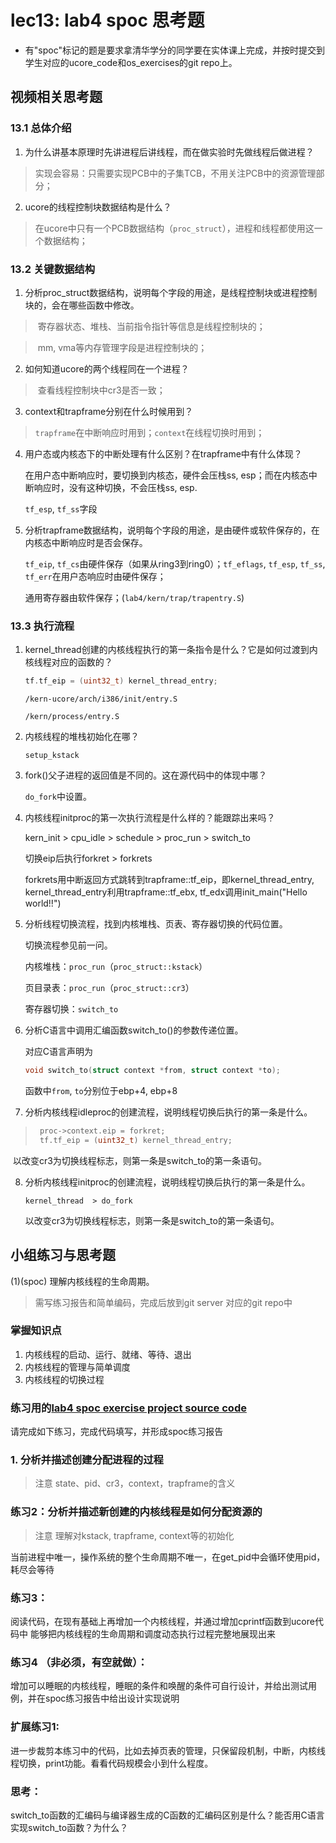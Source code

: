# lec13: lab4 spoc 思考题

- 有"spoc"标记的题是要求拿清华学分的同学要在实体课上完成，并按时提交到学生对应的ucore_code和os_exercises的git repo上。

## 视频相关思考题

### 13.1 总体介绍

1. 为什么讲基本原理时先讲进程后讲线程，而在做实验时先做线程后做进程？

 > ​	实现会容易：只需要实现PCB中的子集TCB，不用关注PCB中的资源管理部分；

2. ucore的线程控制块数据结构是什么？

 > ​	在ucore中只有一个PCB数据结构（`proc_struct`），进程和线程都使用这一个数据结构；

### 13.2 关键数据结构

1. 分析proc_struct数据结构，说明每个字段的用途，是线程控制块或进程控制块的，会在哪些函数中修改。

 > ​	寄存器状态、堆栈、当前指令指针等信息是线程控制块的；

 > ​	mm, vma等内存管理字段是进程控制块的；

2. 如何知道ucore的两个线程同在一个进程？

 > ​	查看线程控制块中cr3是否一致；

3. context和trapframe分别在什么时候用到？

 > ​	`trapframe`在中断响应时用到；`context`在线程切换时用到；

4. 用户态或内核态下的中断处理有什么区别？在trapframe中有什么体现？

   在用户态中断响应时，要切换到内核态，硬件会压栈ss, esp；而在内核态中断响应时，没有这种切换，不会压栈ss, esp.

   `tf_esp`, `tf_ss`字段

5. 分析trapframe数据结构，说明每个字段的用途，是由硬件或软件保存的，在内核态中断响应时是否会保存。

   `tf_eip`, `tf_cs`由硬件保存（如果从ring3到ring0）；`tf_eflags`, `tf_esp`, `tf_ss`, `tf_err`在用户态响应时由硬件保存；

   通用寄存器由软件保存；(`lab4/kern/trap/trapentry.S`)

### 13.3 执行流程

1. kernel_thread创建的内核线程执行的第一条指令是什么？它是如何过渡到内核线程对应的函数的？

   ```c
   tf.tf_eip = (uint32_t) kernel_thread_entry;
   ```

    `/kern-ucore/arch/i386/init/entry.S`

    `/kern/process/entry.S`

2. 内核线程的堆栈初始化在哪？

    `setup_kstack`

3. fork()父子进程的返回值是不同的。这在源代码中的体现中哪？

   `do_fork`中设置。

4. 内核线程initproc的第一次执行流程是什么样的？能跟踪出来吗？

   kern_init > cpu_idle > schedule > proc_run > switch_to

   切换eip后执行forkret > forkrets

   forkrets用中断返回方式跳转到trapframe::tf_eip，即kernel_thread_entry, kernel_thread_entry利用trapframe::tf_ebx, tf_edx调用init_main("Hello world!!")

5. 分析线程切换流程，找到内核堆栈、页表、寄存器切换的代码位置。

   切换流程参见前一问。

   内核堆栈：`proc_run`（`proc_struct::kstack`）

   页目录表：`proc_run`（`proc_struct::cr3`）

   寄存器切换：`switch_to`

6. 分析C语言中调用汇编函数switch_to()的参数传递位置。

   对应C语言声明为

   ```C
   void switch_to(struct context *from, struct context *to);
   ```

   函数中`from`, `to`分别位于ebp+4, ebp+8

7. 分析内核线程idleproc的创建流程，说明线程切换后执行的第一条是什么。

 > ```C
 > 	proc->context.eip = forkret;
 > 	tf.tf_eip = (uint32_t) kernel_thread_entry;
 > ```

​	以改变cr3为切换线程标志，则第一条是switch_to的第一条语句。

8. 分析内核线程initproc的创建流程，说明线程切换后执行的第一条是什么。

   `kernel_thread  > do_fork`

   以改变cr3为切换线程标志，则第一条是switch_to的第一条语句。



## 小组练习与思考题

(1)(spoc) 理解内核线程的生命周期。

> 需写练习报告和简单编码，完成后放到git server 对应的git repo中

### 掌握知识点
1. 内核线程的启动、运行、就绪、等待、退出
2. 内核线程的管理与简单调度
3. 内核线程的切换过程

### 练习用的[lab4 spoc exercise project source code](https://github.com/chyyuu/ucore_lab/tree/master/related_info/lab4/lab4-spoc-discuss)


请完成如下练习，完成代码填写，并形成spoc练习报告

### 1. 分析并描述创建分配进程的过程

> 注意 state、pid、cr3，context，trapframe的含义

### 练习2：分析并描述新创建的内核线程是如何分配资源的

> 注意 理解对kstack, trapframe, context等的初始化


当前进程中唯一，操作系统的整个生命周期不唯一，在get_pid中会循环使用pid，耗尽会等待

### 练习3：

阅读代码，在现有基础上再增加一个内核线程，并通过增加cprintf函数到ucore代码中
能够把内核线程的生命周期和调度动态执行过程完整地展现出来

### 练习4 （非必须，有空就做）：

增加可以睡眠的内核线程，睡眠的条件和唤醒的条件可自行设计，并给出测试用例，并在spoc练习报告中给出设计实现说明

### 扩展练习1: 

进一步裁剪本练习中的代码，比如去掉页表的管理，只保留段机制，中断，内核线程切换，print功能。看看代码规模会小到什么程度。

### 思考：

switch_to函数的汇编码与编译器生成的C函数的汇编码区别是什么？能否用C语言实现switch_to函数？为什么？
